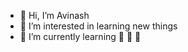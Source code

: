 - 👋 Hi, I’m Avinash
- 👀 I’m interested in learning new things
- 🌱 I’m currently learning 🤫 🤫 🤫 
<!---
Aviunik/Aviunik is a ✨ special ✨ repository because its `README.md` (this file) appears on your GitHub profile.
You can click the Preview link to take a look at your changes.
--->
